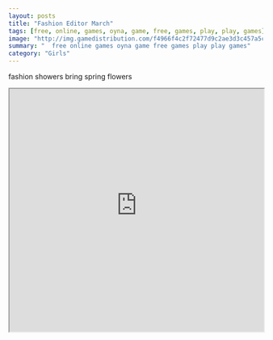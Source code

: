 ```yaml
---
layout: posts
title: "Fashion Editor March"
tags: [free, online, games, oyna, game, free, games, play, play, games]
image: "http://img.gamedistribution.com/f4966f4c2f72477d9c2ae3d3c457a5c2.jpg"
summary: "  free online games oyna game free games play play games"
category: "Girls"
---
```


fashion showers bring spring flowers

<iframe width="100%" height="480px;" src="http://flash.gamedistribution.com?game=f4966f4c2f72477d9c2ae3d3c457a5c2"></iframe>